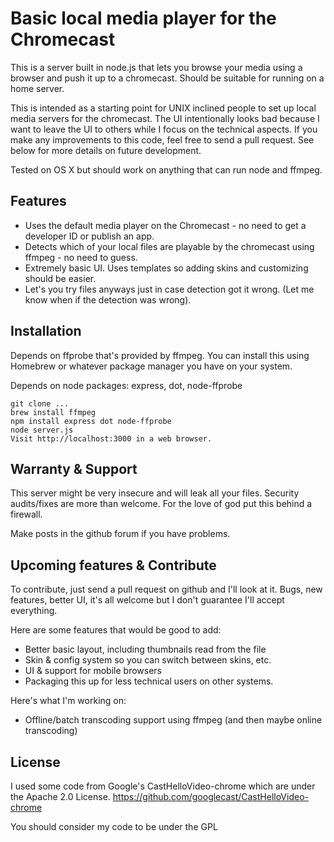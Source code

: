 
# Basic local media player for the Chromecast #
This is a server built in node.js that lets you browse your media using a browser and push it up to a chromecast. Should be suitable for running on a home server.

This is intended as a starting point for UNIX inclined people to set up local media servers for the chromecast. The UI intentionally looks bad because I want to leave the UI to others while I focus on the technical aspects. If you make any improvements to this code, feel free to send a pull request. See below for more details on future development.

Tested on OS X but should work on anything that can run node and ffmpeg.

## Features ##
 * Uses the default media player on the Chromecast - no need to get a developer ID or publish an app.
 * Detects which of your local files are playable by the chromecast using ffmpeg - no need to guess.
 * Extremely basic UI. Uses templates so adding skins and customizing should be easier.
 * Let's you try files anyways just in case detection got it wrong. (Let me know when if the detection was wrong).

## Installation ##
Depends on ffprobe that's provided by ffmpeg. You can install this using Homebrew or whatever package manager you have on your system.

Depends on node packages: express, dot, node-ffprobe

```
git clone ...
brew install ffmpeg
npm install express dot node-ffprobe
node server.js
Visit http://localhost:3000 in a web browser.
```

## Warranty & Support ##
This server might be very insecure and will leak all your files. Security audits/fixes are more than welcome. For the love of god put this behind a firewall.

Make posts in the github forum if you have problems.

## Upcoming features & Contribute ##
To contribute, just send a pull request on github and I'll look at it. Bugs, new features, better UI, it's all welcome but I don't guarantee I'll accept everything.

Here are some features that would be good to add:
 * Better basic layout, including thumbnails read from the file
 * Skin & config system so you can switch between skins, etc.
 * UI & support for mobile browsers
 * Packaging this up for less technical users on other systems.

Here's what I'm working on:
 * Offline/batch transcoding support using ffmpeg (and then maybe online transcoding)

 ## License ##
 I used some code from Google's CastHelloVideo-chrome which are under the Apache 2.0 License. https://github.com/googlecast/CastHelloVideo-chrome

 You should consider my code to be under the GPL
